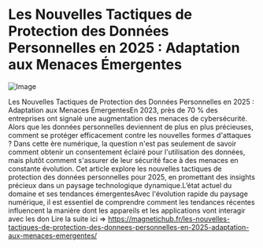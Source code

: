 # Les Nouvelles Tactiques de Protection des Données Personnelles en 2025 : Adaptation aux Menaces Émergentes

![Image](https://images.pexels.com/photos/31987989/pexels-photo-31987989.jpeg?auto=compress&cs=tinysrgb&h=650&w=940)

Les Nouvelles Tactiques de Protection des Données Personnelles en 2025 : Adaptation aux Menaces ÉmergentesEn 2023, près de 70 % des entreprises ont signalé une augmentation des menaces de cybersécurité. Alors que les données personnelles deviennent de plus en plus précieuses, comment se protéger efficacement contre les nouvelles formes d'attaques ? Dans cette ère numérique, la question n'est pas seulement de savoir comment obtenir un consentement éclairé pour l'utilisation des données, mais plutôt comment s'assurer de leur sécurité face à des menaces en constante évolution. Cet article explore les nouvelles tactiques de protection des données personnelles pour 2025, en promettant des insights précieux dans un paysage technologique dynamique.L’état actuel du domaine et ses tendances émergentesAvec l'évolution rapide du paysage numérique, il est essentiel de comprendre comment les tendances récentes influencent la manière dont les appareils et les applications vont interagir avec les don Lire la suite ici => https://magnetichub.fr/les-nouvelles-tactiques-de-protection-des-donnees-personnelles-en-2025-adaptation-aux-menaces-emergentes/

